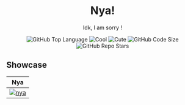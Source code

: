 
<div align="center">
  <h1> Nya! </h1>
  <p> Idk, I am sorry !</p>
</div>

<div align="center">

![GitHub Top Language](https://img.shields.io/github/issues/re1san/Kde-Configs?color=6d92bf&style=for-the-badge)
![Cool](https://img.shields.io/badge/WM-Kwin-da696f?style=for-the-badge)
![Cute](https://img.shields.io/badge/Cute-Yes-c585cf?style=for-the-badge)
![GitHub Code Size](https://img.shields.io/github/languages/code-size/re1san/Kde-Configs?color=e1b56a&style=for-the-badge)
![GitHub Repo Stars](https://img.shields.io/github/stars/re1san/Kde-Configs?color=74be88&style=for-the-badge)

</div>

## Showcase
| <b>Nya</b>                                                                                                  |
| -------------------------------------------------------------------------------------------------------------------- |
| <a href="https://github.com/re1san/Kde-Configs"><img src=".github/assests/nya.png"  alt="nya"></a>                 |
